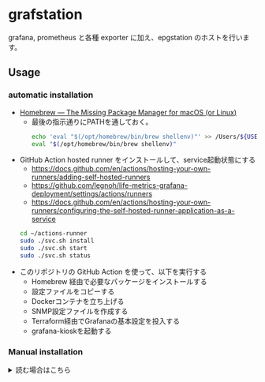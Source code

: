 grafstation
===

grafana, prometheus と各種 exporter に加え、epgstation のホストを行います。  

Usage
---

### automatic installation

- [Homebrew — The Missing Package Manager for macOS (or Linux)](https://brew.sh/)
  - 最後の指示通りにPATHを通しておく。
    ```sh
    echo 'eval "$(/opt/homebrew/bin/brew shellenv)"' >> /Users/${USER}/.zprofile
    eval "$(/opt/homebrew/bin/brew shellenv)"
    ```
- GitHub Action hosted runner をインストールして、service起動状態にする
    - https://docs.github.com/en/actions/hosting-your-own-runners/adding-self-hosted-runners
    - https://github.com/legnoh/life-metrics-grafana-deployment/settings/actions/runners
    - https://docs.github.com/en/actions/hosting-your-own-runners/configuring-the-self-hosted-runner-application-as-a-service
    ```sh
    cd ~/actions-runner
    sudo ./svc.sh install
    sudo ./svc.sh start
    sudo ./svc.sh status
    ```
- このリポジトリの GitHub Action を使って、以下を実行する
    - Homebrew 経由で必要なパッケージをインストールする
    - 設定ファイルをコピーする
    - Dockerコンテナを立ち上げる
    - SNMP設定ファイルを作成する
    - Terraform経由でGrafanaの基本設定を投入する
    - grafana-kioskを起動する


### Manual installation

<details>

<summary>読む場合はこちら</summary>

#### 基本構造を設定

Homebrew と Docker for Mac をインストールしておく。

- [Homebrew — The Missing Package Manager for macOS (or Linux)](https://brew.sh/)
  - 最後の指示通りにPATHを通しておく。
    ```sh
    echo 'eval "$(/opt/homebrew/bin/brew shellenv)"' >> /Users/${USER}/.zprofile
    eval "$(/opt/homebrew/bin/brew shellenv)"
    ```
- 残りのアプリを全て Homebrew でインストールする。
    ```sh
    curl -Lo ~/.Brewfile https://github.com/legnoh/life-dashboard/raw/main/grafstation/configs/Brewfile
    brew bundle --global
    ```
- 設定等の格納用に`${HOME}/life-dashboard` ディレクトリ配下に空ディレクトリを作成
    ```sh
    mkdir -p ${HOME}/life-dashboard/{epgstation/{data/{key,streamfiles},drop,img,thumbnail,logs/{EPGUpdater,Operator,Service},recorded},prometheus,configs,withings}
    ```
- dockerd を起動
    ```sh
    open --background -a Docker
    ```

#### snmp-exporter config 作成

```sh
ghq get -l https://github.com/legnoh/life-dashboard.git
cd grafstation/scripts/snmp

export SNMP_USERNAME="..."
export SNMP_PASSWORD="..."
export SNMP_PRIV_PASSWORD="..."
./generate.sh
exit
```

#### その他設定ファイル配置 & docker compose start

```sh
ghq get -l https://github.com/legnoh/life-dashboard.git

cp -r grafstation/configs/html ${HOME}/life-dashboard/configs/
curl -Lo ${HOME}/life-dashboard/configs/html/mpegts.js \
    https://github.com/xqq/mpegts.js/releases/download/v1.7.3/mpegts.js
cp -r grafstation/configs/tado-monitor ${HOME}/life-dashboard/configs/
cp -r grafstation/configs/epgstation ${HOME}/life-dashboard/epgstation/config
cp -r grafstation/configs/docker-compose.yml ${HOME}/life-dashboard/configs/
cp -r grafstation/configs/nginx.conf ${HOME}/life-dashboard/configs/
cp -r grafstation/configs/prometheus.yml ${HOME}/life-dashboard/prometheus/

export ASKEN_USERNAME="..."
export ASKEN_PASSWORD="..."
export MONEYFORWARD_EMAIL="..."
export MONEYFORWARD_PASSWORD="..."
export OPENWEATHER_CITY="..."
export OPENWEATHER_API_KEY="..."
export SPEEDTEST_SERVER_IDS="..."
export TADO_USERNAME="..."
export TADO_PASSWORD="..."
export TODOIST_API_KEY="..."
export WITHINGS_CLIENT_ID="..."
export WITHINGS_CONSUMER_SECRET="..."
export WITHINGS_ACCESS_TOKEN="..."
export WITHINGS_TOKEN_TYPE="..."
export WITHINGS_REFRESH_TOKEN="..."
export WITHINGS_USERID="..."
export WITHINGS_EXPIRES_IN="..."
export WITHINGS_CREATED="..."
export WITHINGS_TZ="..."

./grafstation/start.sh

exit
```

#### Terraform apply daemon start

```sh
ghq get -l https://github.com/legnoh/life-dashboard.git

cp -r grafstation/configs/grafana ${HOME}/life-dashboard/configs/

PLIST_PATH="${HOME}/Library/LaunchAgents/io.lkj.life.dashboard.grafstation.grafana.apply.plist"

# applyをlaunchdで1分おきに実行させる
OPENWEATHER_CITY="..." \
YOUTUBE_PLAYLIST_ID="..." \
HOST=${HOST} \
USER=${USER} \
envsubst < ./grafstation/configs/grafana/apply.plist > ${PLIST_PATH}
chmod 664 ${PLIST_PATH}

launchctl unload -w ${PLIST_PATH}
plutil -lint ${PLIST_PATH}
launchctl load -w ${PLIST_PATH}

tail -f "/tmp/grafana-apply.log"
```

#### grafana-kiosk 起動/再起動

```sh
GRAFANA_PLAYLIST=$(curl -s -u admin:admin "http://localhost:3000/api/playlists" | jq -r ".[0].uid") \
HOST=${HOST} \
envsubst < grafstation/configs/grafana-kiosk-config.yml > ${HOME}/.grafana-kiosk-config.yml

brew services start grafana-kiosk
```

</details>

